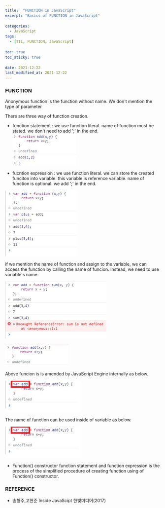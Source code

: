 ```yaml
---
title:  "FUNCTION in JavaScript"
excerpt: "Basics of FUNCTION in JavaScript"

categories:
  - JavaScript
tags:
  - [TIL, FUNCTION, JavaScript]

toc: true
toc_sticky: true
 
date: 2021-12-22
last_modified_at: 2021-12-22
---
```

### FUNCTION

Anonymous function is the function without name.
We don't mention the type of parameter


There are three way of function creation. 

* function statement : 
we use function literal.
name of function must be stated. 
we don't need to add ';' in the end.
![JS](/img/JavaScript/js2/2021-12-22-JS2-1.jpg)

* fucntion expression : 
we use function literal. 
we can store the created funciton into variable.
this variable is reference variable.
name of function is optional.
we add ';' in the end.


![JS](/img/JavaScript/js2/2021-12-22-JS2-2.jpg)

if we mention the name of function and assign to the variable, we can access the function by calling the name of funcion. Instead, we need to use variable's name.

![JS](/img/JavaScript/js2/2021-12-22-JS2-3.jpg)




![JS](/img/JavaScript/js2/2021-12-22-JS2-4.jpg)

Above funcion is is amended by JavaScript Engine internally as below.

![JS](/img/JavaScript/js2/2021-12-22-JS2-5.jpg)

The name of function can be used inside of variable as below.

![JS](/img/JavaScript/js2/2021-12-22-JS2-5.jpg)


* Function() constructor 
function statement and function expression is the process of the simplified procedure of creating function using of Function() constructor.






### REFERENCE 
* 송형주,고현준 Inside JavaScipt 한빛미디어(2017)




